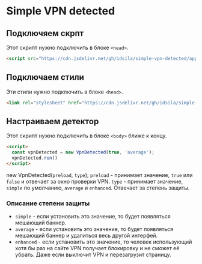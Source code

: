# Simple VPN detected

## Подключяем скрпт
Этот скрипт нужно подключить в блоке `<head>`.
```html
<script src="https://cdn.jsdelivr.net/gh/idsila/simple-vpn-detected/app.js"></script>
```

## Подключаем стили
Эти стили нужно подключить в блоке `<head>`.
```html
<link rel="stylesheet" href="https://cdn.jsdelivr.net/gh/idsila/simple-vpn-detected/style.css">
```

## Настраиваем детектор
Этот скрипт нужно подключить в блоке `<body>` ближе к концу.
```html
<script>
  const vpnDetected = new VpnDetected(true, 'average');
  vpnDetected.run()
</script>
```

new VpnDetected(`preload`, `type`);
`preload` - принимает значение, `true` или `false` и отвечает за окно проверки VPN.
`type` - принимает значение, `simple` по умолчанию, `average` и `enhanced`. Отвечает за степень защиты.
### Описание степени защиты
- `simple` - если установить это значение, то будет появляться мешающий баннер.
- `average` - если установить это значение, то будет появляться мешающий баннер и удалиться весь другой интерфей.
- `enhanced` - если установить это значение, то человек использующий хотя бы раз на сайте VPN получает блокировку и не сможет её убрать. Даже если выключит VPN и перезагрузит страницу.
